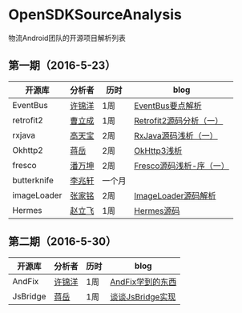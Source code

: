 # OpenSDKSourceAnalysis
物流Android团队的开源项目解析列表

## 第一期（2016-5-23）


| 开源库 | 分析者 | 历时 |blog|
|--------|--------|--------|--------|
|   EventBus     |   [许锦洋](https://github.com/xujinyang)     | 1周|[ EventBus要点解析](http://blog.csdn.net/mobilexu/article/details/51501686)|
|retrofit2|[曹立成](https://github.com/Richard-Cao)|1周|[Retrofit2源码分析（一）](http://richardcao.me/2016/05/29/Retrofit2%E6%BA%90%E7%A0%81%E5%88%86%E6%9E%90%EF%BC%88%E4%B8%80%EF%BC%89/)|
|rxjava|[高天宝](https://github.com/wdgtb)|2周|[RxJava源码浅析（一）](http://www.jianshu.com/p/6eb83430c890)|
|Okhttp2|[蒋岳](https://github.com/jiangyue2780)|2周|[OkHttp3浅析](http://blog.csdn.net/jiangyue2780/article/details/51592724)|
|fresco |[潘万坤](https://github.com/pandavickey)|2周|[Fresco源码浅析-序（一）](http://www.jianshu.com/p/1524edee4725 )|
|butterknife|[李兆轩](https://github.com/lizhaoxuan)|一个月||
|imageLoader|[张家铭](https://github.com/LonerJimmy)|2周|[ImageLoader源码解析](http://blog.csdn.net/zjm0518/article/details/51596872)|
|Hermes|[赵立飞](https://github.com/Xiaofei-it)|1周|[Hermes源码](https://github.com/Xiaofei-it/Hermes)|

## 第二期（2016-5-30）


| 开源库 | 分析者 | 历时 |blog|
|--------|--------|--------|--------|
| AndFix  |    [许锦洋](https://github.com/xujinyang)     | 1周|[AndFix学到的东西](http://xujinyang.github.io/2016/06/05/AndFix%E5%AD%A6%E5%88%B0%E7%9A%84%E4%B8%9C%E8%A5%BF/)|
| JsBridge  |    [蒋岳](https://github.com/jiangyue2780)     | 1周|[谈谈JsBridge实现](http://blog.csdn.net/jiangyue2780/article/details/51636240)|
